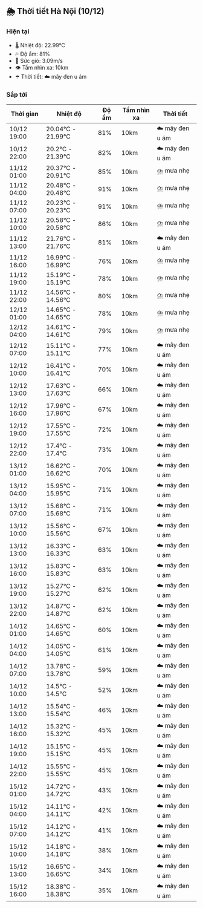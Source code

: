 ## 🌦️ Thời tiết Hà Nội (10/12)

### Hiện tại

- 🌡️ Nhiệt độ: 22.99℃
- 💦 Độ ẩm: 81%
- 💨 Sức gió: 3.09m/s
- 👁️ Tầm nhìn xa: 10km
- ☂️ Thời tiết: ☁️ mây đen u ám

### Sắp tới

| Thời gian | Nhiệt độ | Độ ẩm | Tầm nhìn xa | Thời tiết |
| --- | --- | --- | --- | --- |
| 10/12 19:00 | 20.04℃ - 21.99℃ | 81% | 10km | ☁️ mây đen u ám |
| 10/12 22:00 | 20.2℃ - 21.39℃ | 82% | 10km | ☁️ mây đen u ám |
| 11/12 01:00 | 20.37℃ - 20.91℃ | 85% | 10km | ⛈️ mưa nhẹ |
| 11/12 04:00 | 20.48℃ - 20.48℃ | 91% | 10km | ⛈️ mưa nhẹ |
| 11/12 07:00 | 20.23℃ - 20.23℃ | 91% | 10km | ⛈️ mưa nhẹ |
| 11/12 10:00 | 20.58℃ - 20.58℃ | 86% | 10km | ⛈️ mưa nhẹ |
| 11/12 13:00 | 21.76℃ - 21.76℃ | 81% | 10km | ☁️ mây đen u ám |
| 11/12 16:00 | 16.99℃ - 16.99℃ | 76% | 10km | ⛈️ mưa nhẹ |
| 11/12 19:00 | 15.19℃ - 15.19℃ | 78% | 10km | ⛈️ mưa nhẹ |
| 11/12 22:00 | 14.56℃ - 14.56℃ | 80% | 10km | ⛈️ mưa nhẹ |
| 12/12 01:00 | 14.65℃ - 14.65℃ | 78% | 10km | ⛈️ mưa nhẹ |
| 12/12 04:00 | 14.61℃ - 14.61℃ | 79% | 10km | ⛈️ mưa nhẹ |
| 12/12 07:00 | 15.11℃ - 15.11℃ | 77% | 10km | ☁️ mây đen u ám |
| 12/12 10:00 | 16.41℃ - 16.41℃ | 70% | 10km | ☁️ mây đen u ám |
| 12/12 13:00 | 17.63℃ - 17.63℃ | 66% | 10km | ☁️ mây đen u ám |
| 12/12 16:00 | 17.96℃ - 17.96℃ | 67% | 10km | ☁️ mây đen u ám |
| 12/12 19:00 | 17.55℃ - 17.55℃ | 72% | 10km | ☁️ mây đen u ám |
| 12/12 22:00 | 17.4℃ - 17.4℃ | 73% | 10km | ☁️ mây đen u ám |
| 13/12 01:00 | 16.62℃ - 16.62℃ | 70% | 10km | ☁️ mây đen u ám |
| 13/12 04:00 | 15.95℃ - 15.95℃ | 71% | 10km | ☁️ mây đen u ám |
| 13/12 07:00 | 15.68℃ - 15.68℃ | 71% | 10km | ☁️ mây đen u ám |
| 13/12 10:00 | 15.56℃ - 15.56℃ | 67% | 10km | ☁️ mây đen u ám |
| 13/12 13:00 | 16.33℃ - 16.33℃ | 63% | 10km | ☁️ mây đen u ám |
| 13/12 16:00 | 15.83℃ - 15.83℃ | 63% | 10km | ☁️ mây đen u ám |
| 13/12 19:00 | 15.27℃ - 15.27℃ | 62% | 10km | ☁️ mây đen u ám |
| 13/12 22:00 | 14.87℃ - 14.87℃ | 62% | 10km | ☁️ mây đen u ám |
| 14/12 01:00 | 14.65℃ - 14.65℃ | 60% | 10km | ☁️ mây đen u ám |
| 14/12 04:00 | 14.05℃ - 14.05℃ | 61% | 10km | ☁️ mây đen u ám |
| 14/12 07:00 | 13.78℃ - 13.78℃ | 59% | 10km | ☁️ mây đen u ám |
| 14/12 10:00 | 14.5℃ - 14.5℃ | 52% | 10km | ☁️ mây đen u ám |
| 14/12 13:00 | 15.54℃ - 15.54℃ | 46% | 10km | ☁️ mây đen u ám |
| 14/12 16:00 | 15.32℃ - 15.32℃ | 45% | 10km | ☁️ mây đen u ám |
| 14/12 19:00 | 15.15℃ - 15.15℃ | 45% | 10km | ☁️ mây đen u ám |
| 14/12 22:00 | 15.55℃ - 15.55℃ | 45% | 10km | ☁️ mây đen u ám |
| 15/12 01:00 | 14.72℃ - 14.72℃ | 43% | 10km | ☁️ mây đen u ám |
| 15/12 04:00 | 14.11℃ - 14.11℃ | 42% | 10km | ☁️ mây đen u ám |
| 15/12 07:00 | 14.12℃ - 14.12℃ | 41% | 10km | ☁️ mây đen u ám |
| 15/12 10:00 | 14.18℃ - 14.18℃ | 38% | 10km | ☁️ mây đen u ám |
| 15/12 13:00 | 16.65℃ - 16.65℃ | 34% | 10km | ☁️ mây đen u ám |
| 15/12 16:00 | 18.38℃ - 18.38℃ | 35% | 10km | ☁️ mây đen u ám |
